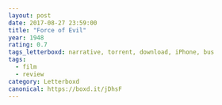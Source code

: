 ```yaml
---
layout: post 
date: 2017-08-27 23:59:00
title: "Force of Evil"
year: 1948
rating: 0.7
tags_letterboxd: narrative, torrent, download, iPhone, bus
tags:
  - film
  - review
category: Letterboxd
canonical: https://boxd.it/jDhsF
---
```

